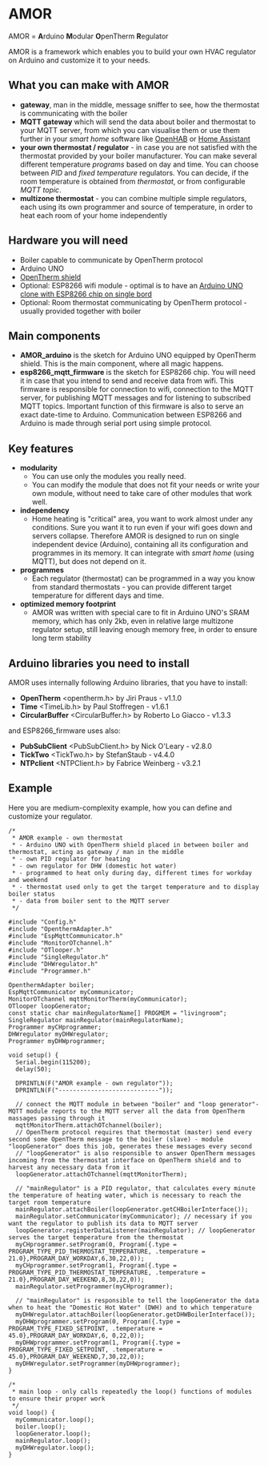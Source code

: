 # AMOR
AMOR = **A**rduino **M**odular **O**penTherm **R**egulator

AMOR is a framework which enables you to build your own HVAC regulator on Arduino and customize it to your needs.

## What you can make with AMOR
- **gateway**, man in the middle, message sniffer to see, how the thermostat is communicating with the boiler
- **MQTT gateway** which will send the data about boiler and thermostat to your MQTT server, from which you can visualise them or use them further in your *smart home* software like [OpenHAB](https://www.openhab.org) or [Home Assistant](https://www.home-assistant.io)
- **your own thermostat / regulator** - in case you are not satisfied with the thermostat provided by your boiler manufacturer. You can make several different temperature *programs* based on day and time. You can choose between *PID* and *fixed temperature* regulators. You can decide, if the room temperature is obtained from *thermostat*, or from configurable *MQTT topic*.
- **multizone thermostat** - you can combine multiple simple regulators, each using its own programmer and source of temperature, in order to heat each room of your home independently

## Hardware you will need
- Boiler capable to communicate by OpenTherm protocol
- Arduino UNO
- [OpenTherm shield](https://www.tindie.com/products/jiripraus/opentherm-gateway-arduino-shield)
- Optional: ESP8266 wifi module - optimal is to have an [Arduino UNO clone with ESP8266 chip on single bord](https://www.laskakit.cz/arduino-uno-wifi-atmega328p-esp8266-4mb)
- Optional: Room thermostat communicating by OpenTherm protocol - usually provided together with boiler

## Main components
- **AMOR_arduino** is the sketch for Arduino UNO equipped by OpenTherm shield. This is the main component, where all magic happens.
- **esp8266_mqtt_firmware** is the sketch for ESP8266 chip. You will need it in case that you intend to send and receive data from wifi. This firmware is responsible for connection to wifi, connection to the MQTT server, for publishing MQTT messages and for listening to subscribed MQTT topics. Important function of this firmware is also to serve an exact date-time to Arduino. Communication between ESP8266 and Arduino is made through serial port using simple protocol.

## Key features
- **modularity**
  - You can use only the modules you really need.
  - You can modify the module that does not fit your needs or write your own module, without need to take care of other modules that work well.
- **independency**
  - Home heating is "critical" area, you want to work almost under any conditions. Sure you want it to run even if your wifi goes down and servers collapse. Therefore AMOR is designed to run on single independent device (Arduino), containing all its configuration and programmes in its memory. It can integrate with *smart home* (using MQTT), but does not depend on it.
- **programmes**
  - Each regulator (thermostat) can be programmed in a way you know from standard thermostats - you can provide different target temperature for different days and time.
- **optimized memory footprint**
  - AMOR was written with special care to fit in Arduino UNO's SRAM memory, which has only 2kb, even in relative large multizone regulator setup, still leaving enough memory free, in order to ensure long term stability

## Arduino libraries you need to install
AMOR uses internally following Arduino libraries, that you have to install:
- **OpenTherm** <opentherm.h> by Jiri Praus - v1.1.0
- **Time** <TimeLib.h> by Paul Stoffregen - v1.6.1
- **CircularBuffer** <CircularBuffer.h> by Roberto Lo Giacco - v1.3.3

and ESP8266_firmware uses also:
- **PubSubClient** <PubSubClient.h> by Nick O'Leary - v2.8.0
- **TickTwo** <TickTwo.h> by StefanStaub - v4.4.0 
- **NTPclient** <NTPClient.h> by Fabrice Weinberg - v3.2.1

## Example
Here you are medium-complexity example, how you can define and customize your regulator. 
```
/*
 * AMOR example - own thermostat
 * - Arduino UNO with OpenTherm shield placed in between boiler and thermostat, acting as gateway / man in the middle
 * - own PID regulator for heating
 * - own regulator for DHW (domestic hot water)
 * - programmed to heat only during day, different times for workday and weekend
 * - thermostat used only to get the target temperature and to display boiler status 
 * - data from boiler sent to the MQTT server
 */

#include "Config.h"
#include "OpenthermAdapter.h"
#include "EspMqttCommunicator.h"
#include "MonitorOTchannel.h"
#include "OTlooper.h"
#include "SingleRegulator.h"
#include "DHWregulator.h"
#include "Programmer.h"

OpenthermAdapter boiler;
EspMqttCommunicator myCommunicator;
MonitorOTchannel mqttMonitorTherm(myCommunicator);
OTlooper loopGenerator;
const static char mainRegulatorName[] PROGMEM = "livingroom";
SingleRegulator mainRegulator(mainRegulatorName);
Programmer myCHprogrammer;
DHWregulator myDHWregulator;
Programmer myDHWprogrammer;

void setup() {
  Serial.begin(115200);
  delay(50);

  DPRINTLN(F("AMOR example - own regulator"));
  DPRINTLN(F("----------------------------"));
  
  // connect the MQTT module in between "boiler" and "loop generator"- MQTT module reports to the MQTT server all the data from OpenTherm massages passing through it
  mqttMonitorTherm.attachOTchannel(boiler);
  // OpenTherm protocol requires that thermostat (master) send every second some OpenTherm message to the boiler (slave) - module "loopGenerator" does this job, generates these messages every second
  // "loopGenerator" is also responsible to answer OpenTherm messages incoming from the thermostat interface on OpenTherm shield and to harvest any necessary data from it
  loopGenerator.attachOTchannel(mqttMonitorTherm);
  
  // "mainRegulator" is a PID regulator, that calculates every minute the temperature of heating water, which is necessary to reach the target room temperature
  mainRegulator.attachBoiler(loopGenerator.getCHBoilerInterface());
  mainRegulator.setCommunicator(myCommunicator); // necessary if you want the regulator to publish its data to MQTT server
  loopGenerator.registerDataListener(mainRegulator); // loopGenerator serves the target temperature from the thermostat
  myCHprogrammer.setProgram(0, Program({.type = PROGRAM_TYPE_PID_THERMOSTAT_TEMPERATURE, .temperature = 21.0},PROGRAM_DAY_WORKDAY,6,30,22,0));
  myCHprogrammer.setProgram(1, Program({.type = PROGRAM_TYPE_PID_THERMOSTAT_TEMPERATURE, .temperature = 21.0},PROGRAM_DAY_WEEKEND,8,30,22,0));
  mainRegulator.setProgrammer(myCHprogrammer);
  
  // "mainRegulator" is responsible to tell the loopGenerator the data when to heat the "Domestic Hot Water" (DWH) and to which temperature
  myDHWregulator.attachBoiler(loopGenerator.getDHWBoilerInterface());
  myDHWprogrammer.setProgram(0, Program({.type = PROGRAM_TYPE_FIXED_SETPOINT, .temperature = 45.0},PROGRAM_DAY_WORKDAY,6, 0,22,0));
  myDHWprogrammer.setProgram(1, Program({.type = PROGRAM_TYPE_FIXED_SETPOINT, .temperature = 45.0},PROGRAM_DAY_WEEKEND,7,30,22,0));
  myDHWregulator.setProgrammer(myDHWprogrammer);
}

/*
 * main loop - only calls repeatedly the loop() functions of modules to ensure their proper work
 */
void loop() {
  myCommunicator.loop();
  boiler.loop();
  loopGenerator.loop();
  mainRegulator.loop();
  myDHWregulator.loop();
}
```
